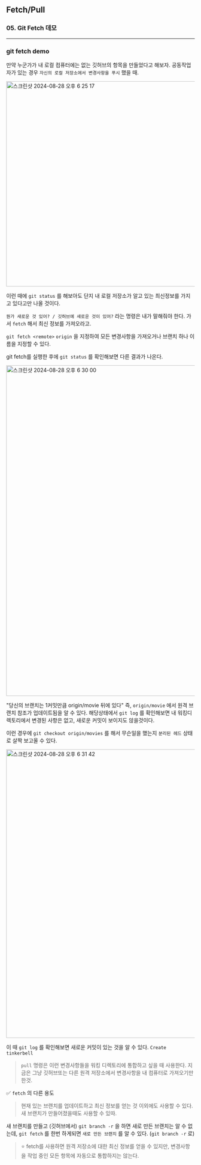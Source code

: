 ## Fetch/Pull

### 05. Git Fetch 데모

---

### git fetch demo

만약 누군가가 내 로컬 컴퓨터에는 없는 깃허브의 항목을 만들었다고 해보자. 공동작업자가 있는 경우 `자신의 로컬 저장소에서 변경사항을 푸시` 했을 때.

<img width="547" alt="스크린샷 2024-08-28 오후 6 25 17" src="https://github.com/user-attachments/assets/c628d50e-0eac-4d8f-8d09-93632a9803ac">

이런 때에 `git status` 를 해보아도 단지 내 로컬 저장소가 알고 있는 최신정보를 가지고 있다고만 나올 것이다.

`뭔가 새로운 것 있어? / 깃허브에 새로운 것이 있어?` 라는 명령은 내가 말해줘야 한다. 가서 `fetch` 해서 최신 정보를 가져오라고.

`git fetch <remote>` `origin` 을 지정하여 모든 변경사항을 가져오거나 브랜치 하나 이름을 지정할 수 있다.

git fetch를 실행한 후에 `git status` 를 확인해보면 다른 결과가 나온다.

<img width="881" alt="스크린샷 2024-08-28 오후 6 30 00" src="https://github.com/user-attachments/assets/30057265-6fad-42fe-99fe-7143a6db53da">

"당신의 브랜치는 1커밋만큼 origin/movie 뒤에 있다" 즉, `origin/movie` 에서 원격 브랜치 참조가 업데이트됨을 알 수 있다. 해당상태에서 `git log` 를 확인해보면 내 워킹디렉토리에서 변경된 사항은 없고, 새로운 커밋이 보이지도 않을것이다.

이런 경우에 `git checkout origin/movies` 를 해서 무슨일을 했는지 `분리된 헤드` 상태로 살짝 보고올 수 있다.

<img width="769" alt="스크린샷 2024-08-28 오후 6 31 42" src="https://github.com/user-attachments/assets/85c51f3a-8ee5-45dc-9c4f-63574275b07a">

이 때 `git log` 를 확인해보면 새로운 커밋이 있는 것을 알 수 있다. `Create tinkerbell`

> `pull` 명령은 이런 변경사항들을 워킹 디렉토리에 통합하고 싶을 때 사용한다.
> 지금은 그냥 깃허브또는 다른 원격 저장소에서 변경사항을 내 컴퓨터로 가져오기만 한것.

✅ `fetch` 의 다른 용도

> 현재 있는 브랜치를 업데이트하고 최신 정보를 얻는 것 이외에도 사용할 수 있다. 새 브랜치가 만들어졌을때도 사용할 수 있따.

새 브랜치를 만들고 (깃허브에서) `git branch -r` 을 하면 새로 만든 브랜치는 알 수 없는데, `git fetch` 를 한번 하게되면 `새로 만든 브랜치` 를 알 수 있다. (`git branch -r` 로)

> ⭐️ fetch를 사용하면 원격 저장소에 대한 최신 정보를 얻을 수 있지만, 변경사항을 작업 중인 모든 항목에 자동으로 통합하지는 않는다.
